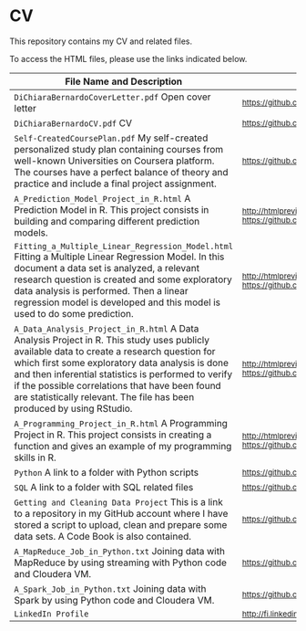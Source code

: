# CV

This repository contains my CV and related files.

To access the HTML files, please use the links indicated below.

File Name and Description                                             | File Link   
--------------------------------------------------------------------- | ----------
<code>DiChiaraBernardoCoverLetter.pdf</code> Open cover letter | <sub>https://github.com/BerniHacker/CV/blob/master/DiChiaraBernardoCoverLetter10092018.pdf</sub>
<code>DiChiaraBernardoCV.pdf</code> CV | <sub>https://github.com/BerniHacker/CV/blob/master/DiChiaraBernardoCV_10092018.pdf</sub>
<code>Self-CreatedCoursePlan.pdf</code> My self-created personalized study plan containing courses from well-known Universities on Coursera platform. The courses have a perfect balance of theory and practice and include a final project assignment. | <sub>https://github.com/BerniHacker/CV/blob/master/Self-CreatedCoursePlan.pdf</sub>
<code>A_Prediction_Model_Project_in_R.html</code> A Prediction Model in R. This project consists in building and comparing different prediction models. | <sub>http://htmlpreview.github.io/?https://github.com/BerniHacker/CV/blob/master/A_Prediction_Model_Project_in_R.html</sub>
<code>Fitting_a_Multiple_Linear_Regression_Model.html</code> Fitting a Multiple Linear Regression Model.  In this document a data set is analyzed, a relevant research question is created and some exploratory data analysis is performed. Then a linear regression model is developed and this model is used to do some prediction. | <sub>http://htmlpreview.github.io/?https://github.com/BerniHacker/CV/blob/master/Fitting_a_Multiple_Linear_Regression_Model.html</sub>
<code>A_Data_Analysis_Project_in_R.html</code> A Data Analysis Project in R. This study uses publicly available data to create a research question for which first some exploratory data analysis is done and then inferential statistics is performed to verify if the possible correlations that have been found are statistically relevant. The file has been produced by using RStudio. | <sub>http://htmlpreview.github.io/?https://github.com/BerniHacker/CV/blob/master/A_Data_Analysis_Project_in_R.html</sub>
<code>A_Programming_Project_in_R.html</code> A Programming Project in R. This project consists in creating a function and gives an example of my programming skills in R. | <sub>http://htmlpreview.github.io/?https://github.com/BerniHacker/CV/blob/master/A_Programming_Project_in_R.html</sub>
<code>Python</code> A link to a folder with Python scripts | <sub>https://github.com/BerniHacker/Python/blob/master/README.md</sub>
<code>SQL</code> A link to a folder with SQL related files | <sub>https://github.com/BerniHacker/SQL/blob/master/README.md</sub>
<code>Getting and Cleaning Data Project</code> This is a link to a repository in my GitHub account where I have stored a script to upload, clean and prepare some data sets. A Code Book is also contained. | <sub>https://github.com/BerniHacker/GettingAndCleaningData</sub>
<code>A_MapReduce_Job_in_Python.txt</code> Joining data with MapReduce by using streaming with Python code and Cloudera VM. | <sub>https://github.com/BerniHacker/CV/blob/master/A_MapReduce_Job_in_Python.txt</sub>
<code>A_Spark_Job_in_Python.txt</code> Joining data with Spark by using Python code and Cloudera VM. | <sub>https://github.com/BerniHacker/CV/blob/master/A_Spark_Job_in_Python.txt</sub>
<code>LinkedIn Profile</code> | <sub>http://fi.linkedin.com/in/bernardodichiara</sub>
